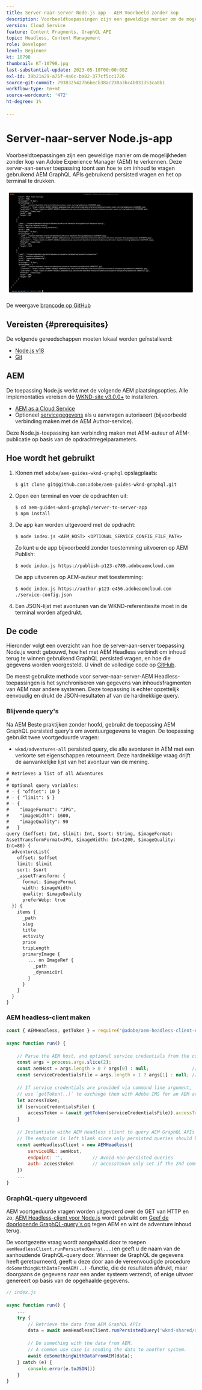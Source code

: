 ```yaml
---
title: Server-naar-server Node.js app - AEM Voorbeeld zonder kop
description: Voorbeeldtoepassingen zijn een geweldige manier om de mogelijkheden zonder kop van Adobe Experience Manager (AEM) te verkennen. Deze server-side toepassing Node.js toont aan hoe te om inhoud te vragen gebruikend AEM GraphQL APIs gebruikend persisted vragen.
version: Cloud Service
feature: Content Fragments, GraphQL API
topic: Headless, Content Management
role: Developer
level: Beginner
kt: 10798
thumbnail: KT-10798.jpg
last-substantial-update: 2023-05-10T00:00:00Z
exl-id: 39b21a29-a75f-4a6c-ba82-377cf5cc1726
source-git-commit: 7938325427b6becb38ac230a3bc4b031353ca8b1
workflow-type: tm+mt
source-wordcount: '472'
ht-degree: 1%

---
```


# Server-naar-server Node.js-app

Voorbeeldtoepassingen zijn een geweldige manier om de mogelijkheden zonder kop van Adobe Experience Manager (AEM) te verkennen. Deze server-aan-server toepassing toont aan hoe te om inhoud te vragen gebruikend AEM GraphQL APIs gebruikend persisted vragen en het op terminal te drukken.

![Server-naar-server Node.js-app met AEM Headless](./assets/server-to-server-app/server-to-server-app.png)

De weergave [broncode op GitHub](https://github.com/adobe/aem-guides-wknd-graphql/tree/main/server-to-server)

## Vereisten {#prerequisites}

De volgende gereedschappen moeten lokaal worden geïnstalleerd:

+ [Node.js v18](https://nodejs.org/en)
+ [Git](https://git-scm.com/)

## AEM

De toepassing Node.js werkt met de volgende AEM plaatsingsopties. Alle implementaties vereisen de [WKND-site v3.0.0+](https://github.com/adobe/aem-guides-wknd/releases/latest) te installeren.

+ [AEM as a Cloud Service](https://experienceleague.adobe.com/docs/experience-manager-cloud-service/content/implementing/deploying/overview.html)
+ Optioneel [servicegegevens](https://experienceleague.adobe.com/docs/experience-manager-cloud-service/content/implementing/developing/generating-access-tokens-for-server-side-apis.html) als u aanvragen autoriseert (bijvoorbeeld verbinding maken met de AEM Author-service).

Deze Node.js-toepassing kan verbinding maken met AEM-auteur of AEM-publicatie op basis van de opdrachtregelparameters.

## Hoe wordt het gebruikt

1. Klonen met `adobe/aem-guides-wknd-graphql` opslagplaats:

   ```shell
   $ git clone git@github.com:adobe/aem-guides-wknd-graphql.git
   ```

1. Open een terminal en voer de opdrachten uit:

   ```shell
   $ cd aem-guides-wknd-graphql/server-to-server-app
   $ npm install
   ```

1. De app kan worden uitgevoerd met de opdracht:

   ```
   $ node index.js <AEM_HOST> <OPTIONAL_SERVICE_CONFIG_FILE_PATH>
   ```

   Zo kunt u de app bijvoorbeeld zonder toestemming uitvoeren op AEM Publish:

   ```shell
   $ node index.js https://publish-p123-e789.adobeaemcloud.com
   ```

   De app uitvoeren op AEM-auteur met toestemming:

   ```shell
   $ node index.js https://author-p123-e456.adobeaemcloud.com ./service-config.json
   ```

1. Een JSON-lijst met avonturen van de WKND-referentiesite moet in de terminal worden afgedrukt.

## De code

Hieronder volgt een overzicht van hoe de server-aan-server toepassing Node.js wordt gebouwd, hoe het met AEM Headless verbindt om inhoud terug te winnen gebruikend GraphQL persisted vragen, en hoe die gegevens worden voorgesteld. U vindt de volledige code op [GitHub](https://github.com/adobe/aem-guides-wknd-graphql/tree/main/server-to-server).

De meest gebruikte methode voor server-naar-server-AEM Headless-toepassingen is het synchroniseren van gegevens van inhoudsfragmenten van AEM naar andere systemen. Deze toepassing is echter opzettelijk eenvoudig en drukt de JSON-resultaten af van de hardnekkige query.

### Blijvende query&#39;s

Na AEM Beste praktijken zonder hoofd, gebruikt de toepassing AEM GraphQL persisted query&#39;s om avontuurgegevens te vragen. De toepassing gebruikt twee voortgeduurde vragen:

+ `wknd/adventures-all` persisted query, die alle avonturen in AEM met een verkorte set eigenschappen retourneert. Deze hardnekkige vraag drijft de aanvankelijke lijst van het avontuur van de mening.

```
# Retrieves a list of all Adventures
#
# Optional query variables:
# - { "offset": 10 }
# - { "limit": 5 }
# - { 
#    "imageFormat": "JPG",
#    "imageWidth": 1600,
#    "imageQuality": 90 
#   }
query ($offset: Int, $limit: Int, $sort: String, $imageFormat: AssetTransformFormat=JPG, $imageWidth: Int=1200, $imageQuality: Int=80) {
  adventureList(
    offset: $offset
    limit: $limit
    sort: $sort
    _assetTransform: {
      format: $imageFormat
      width: $imageWidth
      quality: $imageQuality
      preferWebp: true
  }) {
    items {
      _path
      slug
      title
      activity
      price
      tripLength
      primaryImage {
        ... on ImageRef {
          _path
          _dynamicUrl
        }
      }
    }
  }
}
```

### AEM headless-client maken

```javascript
const { AEMHeadless, getToken } = require('@adobe/aem-headless-client-nodejs');

async function run() { 

    // Parse the AEM host, and optional service credentials from the command line arguments
    const args = process.argv.slice(2);
    const aemHost = args.length > 0 ? args[0] : null;                // Example: https://author-p123-e456.adobeaemcloud.com
    const serviceCredentialsFile = args.length > 1 ? args[1] : null; // Example: ./service-config.json

    // If service credentials are provided via command line argument,
    // use `getToken(..)` to exchange them with Adobe IMS for an AEM access token 
    let accessToken;
    if (serviceCredentialsFile) {
        accessToken = (await getToken(serviceCredentialsFile)).accessToken;
    }

    // Instantiate withe AEM Headless client to query AEM GraphQL APIs
    // The endpoint is left blank since only persisted queries should be used to query AEM's GraphQL APIs
    const aemHeadlessClient = new AEMHeadless({
        serviceURL: aemHost,
        endpoint: '',           // Avoid non-persisted queries
        auth: accessToken       // accessToken only set if the 2nd command line parameter is set
    })
    ...
}
```


### GraphQL-query uitgevoerd

AEM voortgeduurde vragen worden uitgevoerd over de GET van HTTP en zo, [AEM Headless-client voor Node.js](https://github.com/adobe/aem-headless-client-nodejs) wordt gebruikt om [Geef de doorlopende GraphQL-query&#39;s op](https://github.com/adobe/aem-headless-client-nodejs#within-asyncawait) tegen AEM en wint de adventure inhoud terug.

De voortgezette vraag wordt aangehaald door te roepen `aemHeadlessClient.runPersistedQuery(...)`en geeft u de naam van de aanhoudende GraphQL-query door. Wanneer de GraphQL de gegevens heeft geretourneerd, geeft u deze door aan de vereenvoudigde procedure `doSomethingWithDataFromAEM(..)` -functie, die de resultaten afdrukt, maar doorgaans de gegevens naar een ander systeem verzendt, of enige uitvoer genereert op basis van de opgehaalde gegevens.

```js
// index.js

async function run() { 
    ...
    try {
        // Retrieve the data from AEM GraphQL APIs
        data = await aemHeadlessClient.runPersistedQuery('wknd-shared/adventures-all')
        
        // Do something with the data from AEM. 
        // A common use case is sending the data to another system.
        await doSomethingWithDataFromAEM(data);
    } catch (e) {
        console.error(e.toJSON())
    }
}
```
